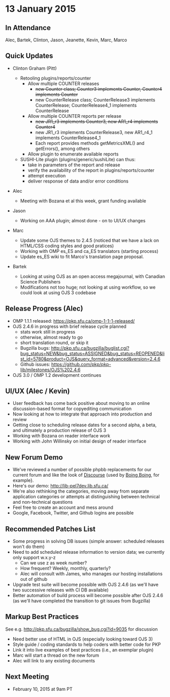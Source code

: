 # 13 January 2015

In Attendance
-------------

Alec, Bartek, Clinton, Jason, Jeanette, Kevin, Marc, Marco

Quick Updates
-------------

-   Clinton Graham (Pitt)
    -   Retooling plugins/reports/counter
        -   Allow multiple COUNTER releases
            -   ~~new Counter class; Counter3 implements Counter, Counter4 implements Counter~~
            -   new CounterRelease class; CounterRelease3 implements CounterRelease; CounterRelease4_1 implements CounterRelease
        -   Allow multiple COUNTER reports per release
            -   ~~new JR1_r3 implements Counter3, new AR1_r4 implements Counter4~~
            -   new JR1_r3 implements CounterRelease3, new AR1_r4_1 implements CounterRelease4_1
            -   Each report provides methods getMetricsXML() and getErrors(), among others
        -   Allow plugin to enumerate available reports
    -   SUSHI-Lite plugin (plugins/generic/sushiLite) can thus:
        -   take in parameters of the report and release
        -   verify the availability of the report in plugins/reports/counter
        -   attempt execution
        -   deliver response of data and/or error conditions

-   Alec
    -   Meeting with Bozana et al this week, grant funding available

-   Jason
    -   Working on AAA plugin; almost done - on to UI/UX changes

-   Marc
    -   Update some OJS themes to 2.4.5 (noticed that we have a lack on HTML/CSS coding styles and good pratices)
    -   Working with OMP es_ES and ca_ES translators (starting process)
    -   Update es_ES wiki to fit Marco's translation page proposal.

-   Bartek
    -   Looking at using OJS as an open access megajournal, with Canadian Science Publishers
    -   Modifications not too huge; not looking at using workflow, so we could look at using OJS 3 codebase

Release Progress (Alec)
-----------------------

-   OMP 1.1.1 released: <https://pkp.sfu.ca/omp-1-1-1-released/>
-   OJS 2.4.6 in progress with brief release cycle planned
    -   stats work still in progress
    -   otherwise, almost ready to go
    -   short translation round, or skip it
    -   Bugzilla bugs: <http://pkp.sfu.ca/bugzilla/buglist.cgi?bug_status=NEW&bug_status=ASSIGNED&bug_status=REOPENED&list_id=5780&product=OJS&query_format=advanced&version=2.4.6>
    -   Github issues: <https://github.com/pkp/pkp-lib/milestones/OJS%202.4.6>
-   OJS 3.0 / OMP 1.2 development continues

UI/UX (Alec / Kevin)
--------------------

-   User feedback has come back positive about moving to an online discussion-based format for copyediting communication
-   Now looking at how to integrate that approach into production and review
-   Getting close to scheduling release dates for a second alpha, a beta, and ultimately a production release of OJS 3
-   Working with Bozana on reader interface work
-   Working with John Willinsky on initial design of reader interface

New Forum Demo
--------------

-   We've reviewed a number of possible phpbb replacements for our current forum and like the look of [Discourse](http://www.discourse.org/) (used by [Boing Boing](http://bbs.boingboing.net/), for example}.
-   Here's our demo: [<http://lib-pel7dev.lib.sfu.ca/>](http://lib-pel7dev.lib.sfu.ca/)
-   We're also rethinking the categories, moving away from separate application categories or attempts at distinguishing between technical and non-technical questions
-   Feel free to create an account and mess around
-   Google, Facebook, Twitter, and Github logins are possible

Recommended Patches List
------------------------

-   Some progress in solving DB issues (simple answer: scheduled releases won't do them)
-   Need to add scheduled release information to version data; we currently only support w.x.y-z
    -   Can we use z as week number?
    -   How frequent? Weekly, monthly, quarterly?
    -   Alec will consult with James, who manages our hosting installations out of github
-   Upgrade test suite will become possible with OJS 2.4.6 (as we'll have two successive releases with CI DB available)
-   Better automation of build process will become possible after OJS 2.4.6 (as we'll have completed the transition to git issues from Bugzilla)

Markup Best Practices
---------------------

See e.g. <http://pkp.sfu.ca/bugzilla/show_bug.cgi?id=9035> for discussion

-   Need better use of HTML in OJS (especially looking toward OJS 3)
-   Style guide / coding standards to help coders with better code for PKP
-   Link it into live examples of best practices (i.e., an exemplar plugin)
-   Marc will start a thread on the new forum
-   Alec will link to any existing documents

Next Meeting
------------

-   February 10, 2015 at 9am PT
